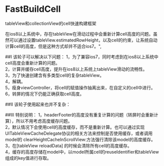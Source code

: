 # FastBuildCell
tableView和collectionView的cell快速构建框架

在ios8以上系统中，存在tableView在滑动过程中会重新计算cell高度的问题。虽然可以通过设置tableView.estimatedRowHeight，以及cell的约束，让系统自动计算cell的高度，但是这种方式却并不适合ios7。",

##I  该轮子可以解决以下问题：
1，为了兼容ios7，同时考虑到在ios8以上系统中cell高度会重新计算的问题。  
2，计算并缓存cell高度，提升在ios8以上系统上tableView滑动的流畅性。  
3，为了快速创建含有多类型cell的复杂tableView。  
4，解耦。  
5，瘦身viewController，将cell的赋值操作抽离出来，在自定义的cell中进行。    
6，转屏的情况下仍能正确获取cell高度。    
                       
##II  该轮子使用起来也并不复杂：
                       
##III  特别说明：
1，headerFooter的高度没有重复计算的问题（转屏时会重新计算），所以不用考虑高度缓存问题。  
2，默认情况下会使用cell的高度缓存，而不是重新计算。也可以通过实现     UITableViewCacheDelegate协议的相关方法来控制是否使用缓存，或者调用model的 clearHeightCacheInScrollView:方法强行清除该model的高度缓存。   
3，在[tableView reloadData] 的时候会清除所有cell的高度缓存。        
4，缓存的高度存储在model中，以model所属cell的reuseIdentifier和tableView组成的key值进行存取。   
